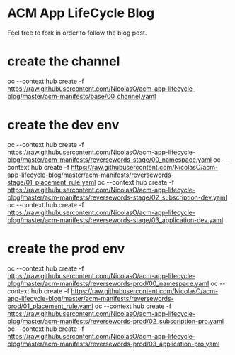 # ACM App LifeCycle Blog

Feel free to fork in order to follow the blog post.
# create the channel 
oc --context hub create -f https://raw.githubusercontent.com/NicolasO/acm-app-lifecycle-blog/master/acm-manifests/base/00_channel.yaml

# create the dev env
oc --context hub create -f https://raw.githubusercontent.com/NicolasO/acm-app-lifecycle-blog/master/acm-manifests/reversewords-stage/00_namespace.yaml
oc --context hub create -f https://raw.githubusercontent.com/NicolasO/acm-app-lifecycle-blog/master/acm-manifests/reversewords-stage/01_placement_rule.yaml
oc --context hub create -f https://raw.githubusercontent.com/NicolasO/acm-app-lifecycle-blog/master/acm-manifests/reversewords-stage/02_subscription-dev.yaml
oc --context hub create -f https://raw.githubusercontent.com/NicolasO/acm-app-lifecycle-blog/master/acm-manifests/reversewords-stage/03_application-dev.yaml

# create the prod env
oc --context hub create -f https://raw.githubusercontent.com/NicolasO/acm-app-lifecycle-blog/master/acm-manifests/reversewords-prod/00_namespace.yaml
oc --context hub create -f https://raw.githubusercontent.com/NicolasO/acm-app-lifecycle-blog/master/acm-manifests/reversewords-prod/01_placement_rule.yaml
oc --context hub create -f https://raw.githubusercontent.com/NicolasO/acm-app-lifecycle-blog/master/acm-manifests/reversewords-prod/02_subscription-pro.yaml
oc --context hub create -f https://raw.githubusercontent.com/NicolasO/acm-app-lifecycle-blog/master/acm-manifests/reversewords-prod/03_application-pro.yaml
